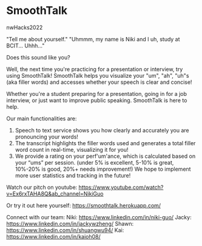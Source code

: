 # SmoothTalk
nwHacks2022


"Tell me about yourself."
"Uhmmm, my name is Niki and I uh, study at BCIT... Uhhh..." 

Does this sound like you? 

Well, the next time you're practicing for a presentation or interview, try using SmoothTalk! 
SmoothTalk helps you visualize your "um", "ah", "uh"s (aka filler words) and accesses whether your speech is clear and concise! 

Whether you're a student preparing for a presentation, going in for a job interview, or just want to improve public speaking. 
SmoothTalk is here to help. 

Our main functionalities are: 
1. Speech to text service shows you how clearly and accurately you are pronouncing your words! 
2. The transcript highlights the filler words used and generates a total filler word count in real-time, visualizing it for you! 
3. We provide a rating on your perf'um'ance, which is calculated based on your “ums” per session. 
(under 5% is excellent, 5-10% is great, 10%-20% is good, 20%+ needs improvement!) 
We hope to implement more user statistics and tracking in the future!

Watch our pitch on youtube:
https://www.youtube.com/watch?v=Ex6rxTAHA8Q&ab_channel=NikiGuo

Or try it out here yourself:
https://smoothtalk.herokuapp.com/

Connect with our team:
Niki: https://www.linkedin.com/in/niki-guo/
Jacky: https://www.linkedin.com/in/jackywzheng/
Shawn: https://www.linkedin.com/in/shuangwu94/
Kai: https://www.linkedin.com/in/kaioh08/
